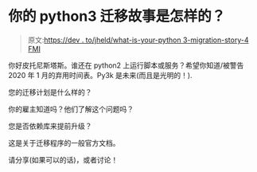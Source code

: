 # 你的 python3 迁移故事是怎样的？

> 原文:[https://dev . to/jheld/what-is-your-python 3-migration-story-4 FMI](https://dev.to/jheld/what-is-your-python3-migration-story-4fmi)

你好皮托尼斯塔斯。谁还在 python2 上运行脚本或服务？希望你知道/被警告 2020 年 1 月的弃用时间表。Py3k 是未来(而且是光明的！).

您的迁移计划是什么样的？

你的雇主知道吗？他们了解这个问题吗？

您是否依赖库来提前升级？

这是关于迁移程序的一般官方文档。

请分享(如果可以的话)，或者讨论！